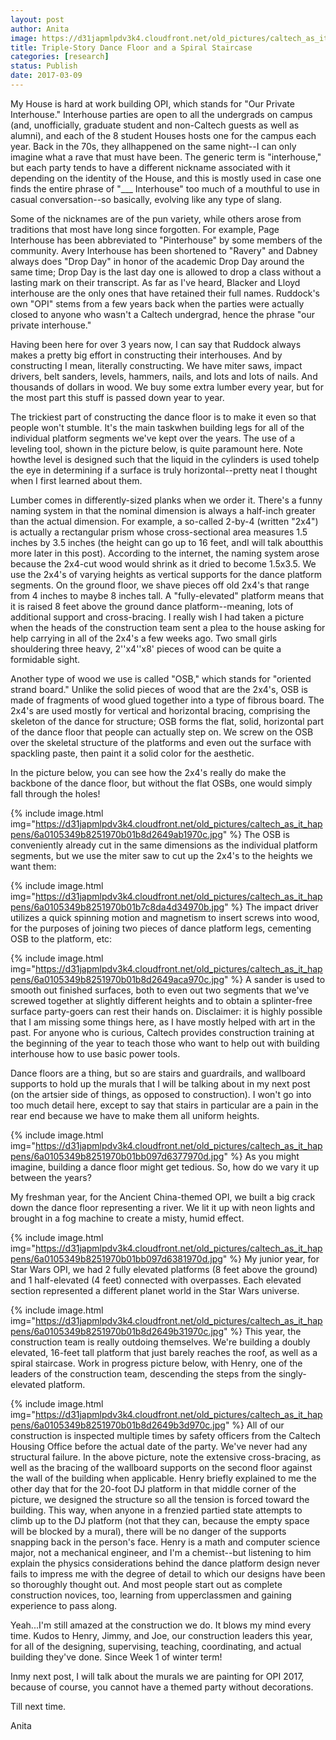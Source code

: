 ```yaml
---
layout: post
author: Anita
image: https://d31japmlpdv3k4.cloudfront.net/old_pictures/caltech_as_it_happens/6a0105349b8251970b01bb097d631d970d.jpg
title: Triple-Story Dance Floor and a Spiral Staircase
categories: [research]
status: Publish
date: 2017-03-09
---
```



My House is hard at work building OPI, which stands for "Our Private Interhouse." Interhouse parties are open to all the undergrads on campus (and, unofficially, graduate student and non-Caltech guests as well as alumni), and each of the 8 student Houses hosts one for the campus each year. Back in the 70s, they allhappened on the same night--I can only imagine what a rave that must have been. The generic term is "interhouse," but each party tends to have a different nickname associated with it depending on the identity of the House, and this is mostly used in case one finds the entire phrase of "___ Interhouse" too much of a mouthful to use in casual conversation--so basically, evolving like any type of slang.

Some of the nicknames are of the pun variety, while others arose from traditions that most have long since forgotten. For example, Page Interhouse has been abbreviated to "Pinterhouse" by some members of the community. Avery Interhouse has been shortened to "Ravery" and Dabney always does "Drop Day" in honor of the academic Drop Day around the same time; Drop Day is the last day one is allowed to drop a class without a lasting mark on their transcript. As far as I've heard, Blacker and Lloyd interhouse are the only ones that have retained their full names. Ruddock's own "OPI" stems from a few years back when the parties were actually closed to anyone who wasn't a Caltech undergrad, hence the phrase "our private interhouse."

Having been here for over 3 years now, I can say that Ruddock always makes a pretty big effort in constructing their interhouses. And by constructing I mean, literally constructing. We have miter saws, impact drivers, belt sanders, levels, hammers, nails, and lots and lots of nails. And thousands of dollars in wood. We buy some extra lumber every year, but for the most part this stuff is passed down year to year.

The trickiest part of constructing the dance floor is to make it even so that people won't stumble. It's the main taskwhen building legs for all of the individual platform segments we've kept over the years. The use of a leveling tool, shown in the picture below, is quite paramount here. Note howthe level is designed such that the liquid in the cylinders is used tohelp the eye in determining if a surface is truly horizontal--pretty neat I thought when I first learned about them.

Lumber comes in differently-sized planks when we order it. There's a funny naming system in that the nominal dimension is always a half-inch greater than the actual dimension. For example, a so-called 2-by-4 (written "2x4") is actually a rectangular prism whose cross-sectional area measures 1.5 inches by 3.5 inches (the height can go up to 16 feet, andI will talk aboutthis more later in this post). According to the internet, the naming system arose because the 2x4-cut wood would shrink as it dried to become 1.5x3.5. We use the 2x4's of varying heights as vertical supports for the dance platform segments. On the ground floor, we shave pieces off old 2x4's that range from 4 inches to maybe 8 inches tall. A "fully-elevated" platform means that it is raised 8 feet above the ground dance platform--meaning, lots of additional support and cross-bracing. I really wish I had taken a picture when the heads of the construction team sent a plea to the house asking for help carrying in all of the 2x4's a few weeks ago. Two small girls shouldering three heavy, 2''x4''x8' pieces of wood can be quite a formidable sight.

Another type of wood we use is called "OSB," which stands for "oriented strand board." Unlike the solid pieces of wood that are the 2x4's, OSB is made of fragments of wood glued together into a type of fibrous board. The 2x4's are used mostly for vertical and horizontal bracing, comprising the skeleton of the dance for structure; OSB forms the flat, solid, horizontal part of the dance floor that people can actually step on. We screw on the OSB over the skeletal structure of the platforms and even out the surface with spackling paste, then paint it a solid color for the aesthetic.

In the picture below, you can see how the 2x4's really do make the backbone of the dance floor, but without the flat OSBs, one would simply fall through the holes!

{% include image.html img="https://d31japmlpdv3k4.cloudfront.net/old_pictures/caltech_as_it_happens/6a0105349b8251970b01b8d2649ab1970c.jpg" %}
The OSB is conveniently already cut in the same dimensions as the individual platform segments, but we use the miter saw to cut up the 2x4's to the heights we want them:

{% include image.html img="https://d31japmlpdv3k4.cloudfront.net/old_pictures/caltech_as_it_happens/6a0105349b8251970b01b7c8da4d34970b.jpg" %}
The impact driver utilizes a quick spinning motion and magnetism to insert screws into wood, for the purposes of joining two pieces of dance platform legs, cementing OSB to the platform, etc:

{% include image.html img="https://d31japmlpdv3k4.cloudfront.net/old_pictures/caltech_as_it_happens/6a0105349b8251970b01b8d2649aca970c.jpg" %}
A sander is used to smooth out finished surfaces, both to even out two segments that we've screwed together at slightly different heights and to obtain a splinter-free surface party-goers can rest their hands on. Disclaimer: it is highly possible that I am missing some things here, as I have mostly helped with art in the past. For anyone who is curious, Caltech provides construction training at the beginning of the year to teach those who want to help out with building interhouse how to use basic power tools.

Dance floors are a thing, but so are stairs and guardrails, and wallboard supports to hold up the murals that I will be talking about in my next post (on the artsier side of things, as opposed to construction). I won't go into too much detail here, except to say that stairs in particular are a pain in the rear end because we have to make them all uniform heights.


{% include image.html img="https://d31japmlpdv3k4.cloudfront.net/old_pictures/caltech_as_it_happens/6a0105349b8251970b01bb097d6377970d.jpg" %}
As you might imagine, building a dance floor might get tedious. So, how do we vary it up between the years?

My freshman year, for the Ancient China-themed OPI, we built a big crack down the dance floor representing a river. We lit it up with neon lights and brought in a fog machine to create a misty, humid effect.


{% include image.html img="https://d31japmlpdv3k4.cloudfront.net/old_pictures/caltech_as_it_happens/6a0105349b8251970b01bb097d6381970d.jpg" %}
My junior year, for Star Wars OPI, we had 2 fully elevated platforms (8 feet above the ground) and 1 half-elevated (4 feet) connected with overpasses. Each elevated section represented a different planet world in the Star Wars universe.


{% include image.html img="https://d31japmlpdv3k4.cloudfront.net/old_pictures/caltech_as_it_happens/6a0105349b8251970b01b8d2649b31970c.jpg" %}
This year, the construction team is really outdoing themselves. We're building a doubly elevated, 16-feet tall platform that just barely reaches the roof, as well as a spiral staircase. Work in progress picture below, with Henry, one of the leaders of the construction team, descending the steps from the singly-elevated platform.


{% include image.html img="https://d31japmlpdv3k4.cloudfront.net/old_pictures/caltech_as_it_happens/6a0105349b8251970b01b8d2649b3d970c.jpg" %}
All of our construction is inspected multiple times by safety officers from the Caltech Housing Office before the actual date of the party. We've never had any structural failure. In the above picture, note the extensive cross-bracing, as well as the bracing of the wallboard supports on the second floor against the wall of the building when applicable. Henry briefly explained to me the other day that for the 20-foot DJ platform in that middle corner of the picture, we designed the structure so all the tension is forced toward the building. This way, when anyone in a frenzied partied state attempts to climb up to the DJ platform (not that they can, because the empty space will be blocked by a mural), there will be no danger of the supports snapping back in the person's face. Henry is a math and computer science major, not a mechanical engineer, and I'm a chemist--but listening to him explain the physics considerations behind the dance platform design never fails to impress me with the degree of detail to which our designs have been so thoroughly thought out. And most people start out as complete construction novices, too, learning from upperclassmen and gaining experience to pass along.

Yeah...I'm still amazed at the construction we do. It blows my mind every time. Kudos to Henry, Jimmy, and Joe, our construction leaders this year, for all of the designing, supervising, teaching, coordinating, and actual building they've done. Since Week 1 of winter term!

Inmy next post, I will talk about the murals we are painting for OPI 2017, because of course, you cannot have a themed party without decorations.

Till next time.

Anita

